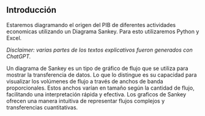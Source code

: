## Introducción

Estaremos diagramando el origen del PIB de diferentes actividades economicas utilizando un Diagrama Sankey. Para esto utilizaremos Python y Excel. 

_Disclaimer: varias partes de los textos explicativos fueron generados con ChatGPT._


Un diagrama de Sankey es un tipo de gráfico de flujo que se utiliza para mostrar la transferencia de datos. Lo que lo distingue es su capacidad para visualizar los volúmenes de flujo a través de anchos de banda proporcionales. Estos anchos varían en tamaño según la cantidad de flujo, facilitando una interpretación rápida y efectiva. Los graficos de Sankey ofrecen una manera intuitiva de representar flujos 
complejos y transferencias cuantitativas.
